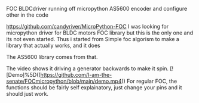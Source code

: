 FOC BLDCdriver running off micropython
AS5600 encoder and configure other in the code

https://github.com/candyriver/MicroPython-FOC
I was looking for micropython driver for BLDC motors FOC library but this is the only one and its not even started. 
Thus i started from Simple foc algorism to make a library that actually works, and it does

The AS5600 library comes from that.

The video shows it driving a generator backwards to make it spin. 
[![Demo]%5D((https://github.com/I-am-the-senate/FOCmicropython/blob/main/demo.mp4))
For regular FOC, the functions should be fairly self explainatory, just change your pins and it should just work.
